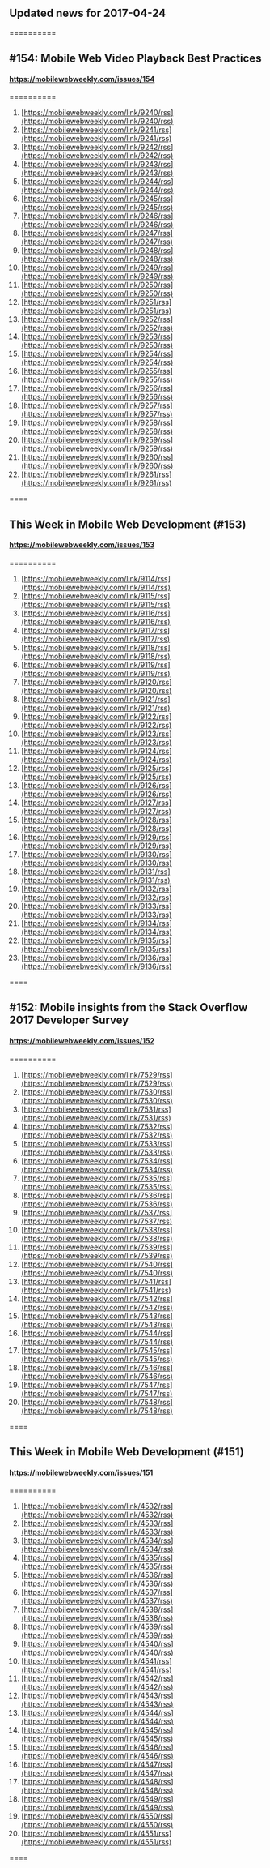 ## Updated news for 2017-04-24 

==========
## #154: Mobile Web Video Playback Best Practices
#### https://mobilewebweekly.com/issues/154

==========
  1. [https://mobilewebweekly.com/link/9240/rss](https://mobilewebweekly.com/link/9240/rss) 
  2. [https://mobilewebweekly.com/link/9241/rss](https://mobilewebweekly.com/link/9241/rss) 
  3. [https://mobilewebweekly.com/link/9242/rss](https://mobilewebweekly.com/link/9242/rss) 
  4. [https://mobilewebweekly.com/link/9243/rss](https://mobilewebweekly.com/link/9243/rss) 
  5. [https://mobilewebweekly.com/link/9244/rss](https://mobilewebweekly.com/link/9244/rss) 
  6. [https://mobilewebweekly.com/link/9245/rss](https://mobilewebweekly.com/link/9245/rss) 
  8. [https://mobilewebweekly.com/link/9246/rss](https://mobilewebweekly.com/link/9246/rss) 
  9. [https://mobilewebweekly.com/link/9247/rss](https://mobilewebweekly.com/link/9247/rss) 
  10. [https://mobilewebweekly.com/link/9248/rss](https://mobilewebweekly.com/link/9248/rss) 
  11. [https://mobilewebweekly.com/link/9249/rss](https://mobilewebweekly.com/link/9249/rss) 
  12. [https://mobilewebweekly.com/link/9250/rss](https://mobilewebweekly.com/link/9250/rss) 
  13. [https://mobilewebweekly.com/link/9251/rss](https://mobilewebweekly.com/link/9251/rss) 
  14. [https://mobilewebweekly.com/link/9252/rss](https://mobilewebweekly.com/link/9252/rss) 
  15. [https://mobilewebweekly.com/link/9253/rss](https://mobilewebweekly.com/link/9253/rss) 
  16. [https://mobilewebweekly.com/link/9254/rss](https://mobilewebweekly.com/link/9254/rss) 
  17. [https://mobilewebweekly.com/link/9255/rss](https://mobilewebweekly.com/link/9255/rss) 
  18. [https://mobilewebweekly.com/link/9256/rss](https://mobilewebweekly.com/link/9256/rss) 
  19. [https://mobilewebweekly.com/link/9257/rss](https://mobilewebweekly.com/link/9257/rss) 
  20. [https://mobilewebweekly.com/link/9258/rss](https://mobilewebweekly.com/link/9258/rss) 
  21. [https://mobilewebweekly.com/link/9259/rss](https://mobilewebweekly.com/link/9259/rss) 
  22. [https://mobilewebweekly.com/link/9260/rss](https://mobilewebweekly.com/link/9260/rss) 
  23. [https://mobilewebweekly.com/link/9261/rss](https://mobilewebweekly.com/link/9261/rss) 

====
## This Week in Mobile Web Development (#153)
#### https://mobilewebweekly.com/issues/153

==========
  1. [https://mobilewebweekly.com/link/9114/rss](https://mobilewebweekly.com/link/9114/rss) 
  2. [https://mobilewebweekly.com/link/9115/rss](https://mobilewebweekly.com/link/9115/rss) 
  3. [https://mobilewebweekly.com/link/9116/rss](https://mobilewebweekly.com/link/9116/rss) 
  4. [https://mobilewebweekly.com/link/9117/rss](https://mobilewebweekly.com/link/9117/rss) 
  5. [https://mobilewebweekly.com/link/9118/rss](https://mobilewebweekly.com/link/9118/rss) 
  6. [https://mobilewebweekly.com/link/9119/rss](https://mobilewebweekly.com/link/9119/rss) 
  8. [https://mobilewebweekly.com/link/9120/rss](https://mobilewebweekly.com/link/9120/rss) 
  9. [https://mobilewebweekly.com/link/9121/rss](https://mobilewebweekly.com/link/9121/rss) 
  10. [https://mobilewebweekly.com/link/9122/rss](https://mobilewebweekly.com/link/9122/rss) 
  11. [https://mobilewebweekly.com/link/9123/rss](https://mobilewebweekly.com/link/9123/rss) 
  12. [https://mobilewebweekly.com/link/9124/rss](https://mobilewebweekly.com/link/9124/rss) 
  13. [https://mobilewebweekly.com/link/9125/rss](https://mobilewebweekly.com/link/9125/rss) 
  14. [https://mobilewebweekly.com/link/9126/rss](https://mobilewebweekly.com/link/9126/rss) 
  15. [https://mobilewebweekly.com/link/9127/rss](https://mobilewebweekly.com/link/9127/rss) 
  16. [https://mobilewebweekly.com/link/9128/rss](https://mobilewebweekly.com/link/9128/rss) 
  17. [https://mobilewebweekly.com/link/9129/rss](https://mobilewebweekly.com/link/9129/rss) 
  18. [https://mobilewebweekly.com/link/9130/rss](https://mobilewebweekly.com/link/9130/rss) 
  19. [https://mobilewebweekly.com/link/9131/rss](https://mobilewebweekly.com/link/9131/rss) 
  20. [https://mobilewebweekly.com/link/9132/rss](https://mobilewebweekly.com/link/9132/rss) 
  21. [https://mobilewebweekly.com/link/9133/rss](https://mobilewebweekly.com/link/9133/rss) 
  22. [https://mobilewebweekly.com/link/9134/rss](https://mobilewebweekly.com/link/9134/rss) 
  23. [https://mobilewebweekly.com/link/9135/rss](https://mobilewebweekly.com/link/9135/rss) 
  24. [https://mobilewebweekly.com/link/9136/rss](https://mobilewebweekly.com/link/9136/rss) 

====
## #152: Mobile insights from the Stack Overflow 2017 Developer Survey
#### https://mobilewebweekly.com/issues/152

==========
  1. [https://mobilewebweekly.com/link/7529/rss](https://mobilewebweekly.com/link/7529/rss) 
  2. [https://mobilewebweekly.com/link/7530/rss](https://mobilewebweekly.com/link/7530/rss) 
  3. [https://mobilewebweekly.com/link/7531/rss](https://mobilewebweekly.com/link/7531/rss) 
  4. [https://mobilewebweekly.com/link/7532/rss](https://mobilewebweekly.com/link/7532/rss) 
  5. [https://mobilewebweekly.com/link/7533/rss](https://mobilewebweekly.com/link/7533/rss) 
  7. [https://mobilewebweekly.com/link/7534/rss](https://mobilewebweekly.com/link/7534/rss) 
  8. [https://mobilewebweekly.com/link/7535/rss](https://mobilewebweekly.com/link/7535/rss) 
  9. [https://mobilewebweekly.com/link/7536/rss](https://mobilewebweekly.com/link/7536/rss) 
  10. [https://mobilewebweekly.com/link/7537/rss](https://mobilewebweekly.com/link/7537/rss) 
  11. [https://mobilewebweekly.com/link/7538/rss](https://mobilewebweekly.com/link/7538/rss) 
  12. [https://mobilewebweekly.com/link/7539/rss](https://mobilewebweekly.com/link/7539/rss) 
  13. [https://mobilewebweekly.com/link/7540/rss](https://mobilewebweekly.com/link/7540/rss) 
  14. [https://mobilewebweekly.com/link/7541/rss](https://mobilewebweekly.com/link/7541/rss) 
  15. [https://mobilewebweekly.com/link/7542/rss](https://mobilewebweekly.com/link/7542/rss) 
  16. [https://mobilewebweekly.com/link/7543/rss](https://mobilewebweekly.com/link/7543/rss) 
  17. [https://mobilewebweekly.com/link/7544/rss](https://mobilewebweekly.com/link/7544/rss) 
  18. [https://mobilewebweekly.com/link/7545/rss](https://mobilewebweekly.com/link/7545/rss) 
  19. [https://mobilewebweekly.com/link/7546/rss](https://mobilewebweekly.com/link/7546/rss) 
  20. [https://mobilewebweekly.com/link/7547/rss](https://mobilewebweekly.com/link/7547/rss) 
  21. [https://mobilewebweekly.com/link/7548/rss](https://mobilewebweekly.com/link/7548/rss) 

====
## This Week in Mobile Web Development (#151)
#### https://mobilewebweekly.com/issues/151

==========
  1. [https://mobilewebweekly.com/link/4532/rss](https://mobilewebweekly.com/link/4532/rss) 
  2. [https://mobilewebweekly.com/link/4533/rss](https://mobilewebweekly.com/link/4533/rss) 
  3. [https://mobilewebweekly.com/link/4534/rss](https://mobilewebweekly.com/link/4534/rss) 
  4. [https://mobilewebweekly.com/link/4535/rss](https://mobilewebweekly.com/link/4535/rss) 
  5. [https://mobilewebweekly.com/link/4536/rss](https://mobilewebweekly.com/link/4536/rss) 
  6. [https://mobilewebweekly.com/link/4537/rss](https://mobilewebweekly.com/link/4537/rss) 
  8. [https://mobilewebweekly.com/link/4538/rss](https://mobilewebweekly.com/link/4538/rss) 
  9. [https://mobilewebweekly.com/link/4539/rss](https://mobilewebweekly.com/link/4539/rss) 
  10. [https://mobilewebweekly.com/link/4540/rss](https://mobilewebweekly.com/link/4540/rss) 
  11. [https://mobilewebweekly.com/link/4541/rss](https://mobilewebweekly.com/link/4541/rss) 
  12. [https://mobilewebweekly.com/link/4542/rss](https://mobilewebweekly.com/link/4542/rss) 
  13. [https://mobilewebweekly.com/link/4543/rss](https://mobilewebweekly.com/link/4543/rss) 
  14. [https://mobilewebweekly.com/link/4544/rss](https://mobilewebweekly.com/link/4544/rss) 
  15. [https://mobilewebweekly.com/link/4545/rss](https://mobilewebweekly.com/link/4545/rss) 
  16. [https://mobilewebweekly.com/link/4546/rss](https://mobilewebweekly.com/link/4546/rss) 
  17. [https://mobilewebweekly.com/link/4547/rss](https://mobilewebweekly.com/link/4547/rss) 
  18. [https://mobilewebweekly.com/link/4548/rss](https://mobilewebweekly.com/link/4548/rss) 
  19. [https://mobilewebweekly.com/link/4549/rss](https://mobilewebweekly.com/link/4549/rss) 
  20. [https://mobilewebweekly.com/link/4550/rss](https://mobilewebweekly.com/link/4550/rss) 
  21. [https://mobilewebweekly.com/link/4551/rss](https://mobilewebweekly.com/link/4551/rss) 

====
